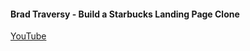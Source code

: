 #### Brad Traversy - Build a Starbucks Landing Page Clone

[YouTube](https://www.youtube.com/watch?v=x_n2FGNsm0o)
